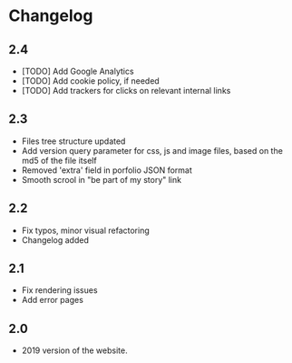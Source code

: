 # Changelog

## 2.4
- [TODO] Add Google Analytics
- [TODO] Add cookie policy, if needed
- [TODO] Add trackers for clicks on relevant internal links

## 2.3
- Files tree structure updated
- Add version query parameter for css, js and image files, based on the md5 of the file itself
- Removed 'extra' field in porfolio JSON format
- Smooth scrool in "be part of my story" link

## 2.2
- Fix typos, minor visual refactoring
- Changelog added

## 2.1
- Fix rendering issues
- Add error pages

## 2.0
- 2019 version of the website.